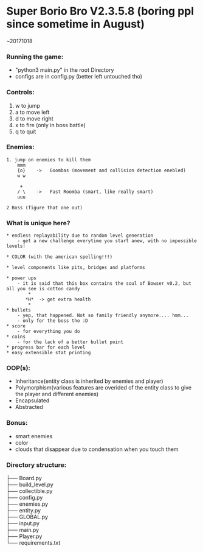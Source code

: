 # Super Borio Bro V2.3.5.8 (boring ppl since sometime in August)
~20171018  

### Running the game:  
* "python3 main.py" in the root Directory
* configs are in config.py (better left untouched tho)

### Controls:  
1. w to jump
2. a to move left
3. d to move right
4. x to fire (only in boss battle)
5. q to quit

### Enemies:
    1. jump on enemies to kill them
        mmm
        {o}    ->   Goombas (movement and collision detection enebled)
        w w

         + 
        / \    ->   Fast Roomba (smart, like really smart)
        uuu
    
    2 Boss (figure that one out)


### What is unique here?
    * endless replayability due to random level generation
        - get a new challenge everytime you start anew, with no impossible levels!
    
    * COLOR (with the american spelling!!!)

    * level components like pits, bridges and platforms

    * power ups
        - it is said that this box contains the soul of Bowser v0.2, but all you see is cotton candy
            *
           *H*  -> get extra health
            *
    * bullets
        - yep, that happened. Not so family friendly anymore.... hmm... 
        - only for the boss tho :D
    * score
        - for everything you do
    * coins
        - for the lack of a better bullet point
    * progress bar for each level
    * easy extensible stat printing


### OOP(s):
* Inheritance(entity class is inherited by enemies and player)
* Polymorphism(various features are overided of the entity class to 
  give the player and different enemies)
* Encapsulated
* Abstracted

### Bonus:
* smart enemies
* color
* clouds that disappear due to condensation when you touch them

### Directory structure:
├── Board.py  
├── build_level.py  
├── collectible.py  
├── config.py  
├── enemies.py  
├── entity.py  
├── GLOBAL.py  
├── input.py  
├── main.py  
├── Player.py  
└── requirements.txt  

